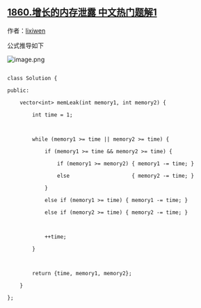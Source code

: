 ## [1860.增长的内存泄露 中文热门题解1](https://leetcode.cn/problems/incremental-memory-leak/solutions/100000/mo-ni-ti-on2-by-lixiwen-wuer)

作者：[lixiwen](https://leetcode.cn/u/lixiwen)

公式推导如下
![image.png](https://pic.leetcode-cn.com/1621095650-lsNRal-image.png)


```
class Solution {
public:
    vector<int> memLeak(int memory1, int memory2) {
        int time = 1;
        
        while (memory1 >= time || memory2 >= time) {
            if (memory1 >= time && memory2 >= time) {
                if (memory1 >= memory2) { memory1 -= time; }
                else                    { memory2 -= time; }
            }
            else if (memory1 >= time) { memory1 -= time; }
            else if (memory2 >= time) { memory2 -= time; }
            
            ++time;
        }
        
        return {time, memory1, memory2};
    }
};
```

